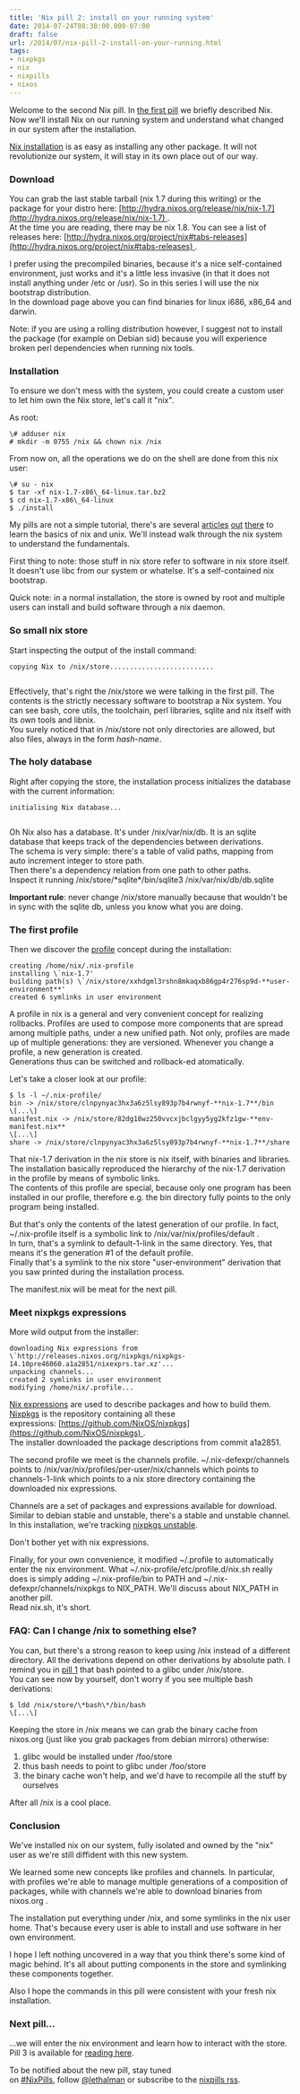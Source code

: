 ```yaml
---
title: 'Nix pill 2: install on your running system'
date: 2014-07-24T08:38:00.000-07:00
draft: false
url: /2014/07/nix-pill-2-install-on-your-running.html
tags: 
- nixpkgs
- nix
- nixpills
- nixos
---
```


Welcome to the second Nix pill. In [the first pill](http://lethalman.blogspot.it/2014/07/nix-pill-1-why-you-should-give-it-try.html) we briefly described Nix.  
Now we'll install Nix on our running system and understand what changed in our system after the installation.  
  
[Nix installation](http://nixos.org/nix/manual/#chap-installation) is as easy as installing any other package. It will not revolutionize our system, it will stay in its own place out of our way.  
  

### Download

  
You can grab the last stable tarball (nix 1.7 during this writing) or the package for your distro here: [http://hydra.nixos.org/release/nix/nix-1.7](http://hydra.nixos.org/release/nix/nix-1.7) .  
At the time you are reading, there may be nix 1.8. You can see a list of releases here: [http://hydra.nixos.org/project/nix#tabs-releases](http://hydra.nixos.org/project/nix#tabs-releases) .  
  
I prefer using the precompiled binaries, because it's a nice self-contained environment, just works and it's a little less invasive (in that it does not install anything under /etc or /usr). So in this series I will use the nix bootstrap distribution.  
In the download page above you can find binaries for linux i686, x86\_64 and darwin.  
  
Note: if you are using a rolling distribution however, I suggest not to install the package (for example on Debian sid) because you will experience broken perl dependencies when running nix tools.  
  

### **Installation**

To ensure we don't mess with the system, you could create a custom user to let him own the Nix store, let's call it "nix".  
  
As root:  
```
\# adduser nix
# mkdir -m 0755 /nix && chown nix /nix

```
From now on, all the operations we do on the shell are done from this nix user:  
```
\# su - nix
$ tar -xf nix-1.7-x86\_64-linux.tar.bz2
$ cd nix-1.7-x86\_64-linux
$ ./install
```
  
My pills are not a simple tutorial, there's are several [articles](http://nixos.org/nix/manual/#chap-package-management) [out](https://www.domenkozar.com/2014/01/02/getting-started-with-nix-package-manager/) [there](https://ocharles.org.uk/blog/posts/2014-02-04-how-i-develop-with-nixos.html) to learn the basics of nix and unix. We'll instead walk through the nix system to understand the fundamentals.  
  
First thing to note: those stuff in nix store refer to software in nix store itself. It doesn't use libc from our system or whatelse. It's a self-contained nix bootstrap.  
  
Quick note: in a normal installation, the store is owned by root and multiple users can install and build software through a nix daemon.  
  

### **So small nix store**

Start inspecting the output of the install command:  
```
copying Nix to /nix/store..........................


```
Effectively, that's right the /nix/store we were talking in the first pill. The contents is the strictly necessary software to bootstrap a Nix system. You can see bash, core utils, the toolchain, perl libraries, sqlite and nix itself with its own tools and libnix.  
You surely noticed that in /nix/store not only directories are allowed, but also files, always in the form _hash_\-_name_.  
  

### **The holy database**

Right after copying the store, the installation process initializes the database with the current information:  
```
initialising Nix database...


```
Oh Nix also has a database. It's under /nix/var/nix/db. It is an sqlite database that keeps track of the dependencies between derivations.  
The schema is very simple: there's a table of valid paths, mapping from auto increment integer to store path.  
Then there's a dependency relation from one path to other paths.  
Inspect it running /nix/store/\*sqlite\*/bin/sqlite3 /nix/var/nix/db/db.sqlite  
  
**Important rule**: never change /nix/store manually because that wouldn't be in sync with the sqlite db, unless you know what you are doing.  
  

### **The first profile**

Then we discover the [profile](http://nixos.org/nix/manual/#sec-profiles) concept during the installation:  
```
creating /home/nix/.nix-profile
installing \`nix-1.7'
building path(s) \`/nix/store/xxhdgml3rshn8mkaqxb86gp4r276sp9d-**user-environment**'
created 6 symlinks in user environment

```
A profile in nix is a general and very convenient concept for realizing rollbacks. Profiles are used to compose more components that are spread among multiple paths, under a new unified path. Not only, profiles are made up of multiple generations: they are versioned. Whenever you change a profile, a new generation is created.  
Generations thus can be switched and rollback-ed atomatically.  
  
Let's take a closer look at our profile:  
  
```
$ ls -l ~/.nix-profile/
bin -> /nix/store/clnpynyac3hx3a6z5lsy893p7b4rwnyf-**nix-1.7**/bin
\[...\]
manifest.nix -> /nix/store/82dg18wz250vvcxjbclgyy5yg2kfz1gw-**env-manifest.nix**
\[...\]
share -> /nix/store/clnpynyac3hx3a6z5lsy893p7b4rwnyf-**nix-1.7**/share

```
That nix-1.7 derivation in the nix store is nix itself, with binaries and libraries. The installation basically reproduced the hierarchy of the nix-1.7 derivation in the profile by means of symbolic links.  
The contents of this profile are special, because only one program has been installed in our profile, therefore e.g. the bin directory fully points to the only program being installed.  
  
But that's only the contents of the latest generation of our profile. In fact, ~/.nix-profile itself is a symbolic link to /nix/var/nix/profiles/default .  
In turn, that's a symlink to default-1-link in the same directory. Yes, that means it's the generation #1 of the default profile.  
Finally that's a symlink to the nix store "user-environment" derivation that you saw printed during the installation process.  
  
The manifest.nix will be meat for the next pill.  
  

### **Meet nixpkgs expressions**

More wild output from the installer:  
```
downloading Nix expressions from \`http://releases.nixos.org/nixpkgs/nixpkgs-14.10pre46060.a1a2851/nixexprs.tar.xz'...
unpacking channels...
created 2 symlinks in user environment
modifying /home/nix/.profile...

```
  

[Nix expressions](http://nixos.org/nix/manual/#chap-writing-nix-expressions) are used to describe packages and how to build them. [Nixpkgs](http://nixos.org/nixpkgs/) is the repository containing all these expressions: [https://github.com/NixOS/nixpkgs](https://github.com/NixOS/nixpkgs) .  
The installer downloaded the package descriptions from commit a1a2851.  
  
The second profile we meet is the channels profile. ~/.nix-defexpr/channels points to /nix/var/nix/profiles/per-user/nix/channels which points to channels-1-link which points to a nix store directory containing the downloaded nix expressions.  
  
Channels are a set of packages and expressions available for download. Similar to debian stable and unstable, there's a stable and unstable channel. In this installation, we're tracking [nixpkgs unstable](http://releases.nixos.org/nixpkgs/nixpkgs-14.10pre46060.a1a2851/).  
  
Don't bother yet with nix expressions.  
  
Finally, for your own convenience, it modified ~/.profile to automatically enter the nix environment. What ~/.nix-profile/etc/profile.d/nix.sh really does is simply adding ~/.nix-profile/bin to PATH and ~/.nix-defexpr/channels/nixpkgs to NIX\_PATH. We'll discuss about NIX\_PATH in another pill.  
Read nix.sh, it's short.  
  

### FAQ: Can I change /nix to something else?

  

You can, but there's a strong reason to keep using /nix instead of a different directory. All the derivations depend on other derivations by absolute path. I remind you in [pill 1](http://lethalman.blogspot.it/2014/07/nix-pill-1-why-you-should-give-it-try.html) that bash pointed to a glibc under /nix/store.  
You can see now by yourself, don't worry if you see multiple bash derivations:  
```
$ ldd /nix/store/\*bash\*/bin/bash
\[...\]

```
Keeping the store in /nix means we can grab the binary cache from nixos.org (just like you grab packages from debian mirrors) otherwise:  
  

1.  glibc would be installed under /foo/store
2.  thus bash needs to point to glibc under /foo/store
3.  the binary cache won't help, and we'd have to recompile all the stuff by ourselves

After all /nix is a cool place.  
  

### Conclusion

  

We've installed nix on our system, fully isolated and owned by the "nix" user as we're still diffident with this new system.

We learned some new concepts like profiles and channels. In particular, with profiles we're able to manage multiple generations of a composition of packages, while with channels we're able to download binaries from nixos.org .

The installation put everything under /nix, and some symlinks in the nix user home. That's because every user is able to install and use software in her own environment.

  

I hope I left nothing uncovered in a way that you think there's some kind of magic behind. It's all about putting components in the store and symlinking these components together.  
  
Also I hope the commands in this pill were consistent with your fresh nix installation.

  

### Next pill... 

  
...we will enter the nix environment and learn how to interact with the store.  
Pill 3 is available for [reading here](http://lethalman.blogspot.it/2014/07/nix-pill-3-enter-environment.html).  
  
To be notified about the new pill, stay tuned on [#NixPills](https://twitter.com/search?src=typd&q=%23NixPills), follow [@lethalman](https://twitter.com/lethalman) or subscribe to the [nixpills rss](http://lethalman.blogspot.com/feeds/posts/default/-/nixpills).